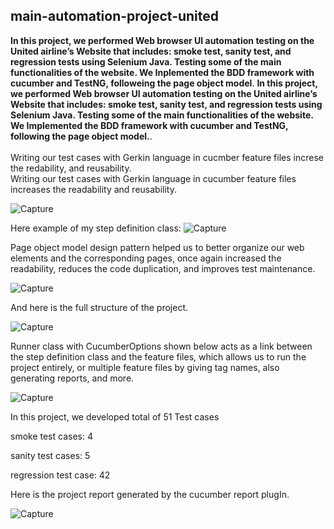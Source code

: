 ## main-automation-project-united
 **In this project, we performed Web browser UI automation testing on the United airline’s Website that includes: smoke test, sanity test, and regression tests using Selenium Java. Testing some of the main functionalities of the website. We Inplemented the BDD framework with cucumber and TestNG, followeing the page object model**.
 **In this project, we performed Web browser UI automation testing on the United airline’s Website that includes: smoke test, sanity test, and regression tests using Selenium Java. Testing some of the main functionalities of the website. We Implemented the BDD framework with cucumber and TestNG, following the page object model.**.
 <br />
 <br />
 Writing our test cases with Gerkin language in cucmber feature files increse the redability, and reusability.<br />
Writing our test cases with Gerkin language in cucumber feature files increases the readability and reusability.<br />

 ![Capture](https://user-images.githubusercontent.com/83489226/146300111-3dae1252-9a97-4d0c-9141-68b2e151a254.PNG)
 
 Here example of my step definition class:
 ![Capture](https://user-images.githubusercontent.com/83489226/146300836-d6134591-eaac-4e9c-ac0d-6a9090d26d2b.PNG)
 
 
 
 
 Page object model design pattern helped us to better organize our web elements and the corresponding pages, once again increased the readability, reduces the code duplication, and improves test maintenance.
 
 ![Capture](https://user-images.githubusercontent.com/83489226/146301393-8981d7bb-37ab-4223-921e-0013338ff74c.PNG)
 
 
 
 And here is the full structure of the project.
 
 ![Capture](https://user-images.githubusercontent.com/83489226/146301882-32c894a1-85d5-4572-9f22-8d42a6efca78.PNG)
 
 Runner class with CucumberOptions shown below acts as a link between the step definition class and the feature files, which allows us to run the project entirely, or multiple feature files by giving tag names, also generating reports, and more.
 
 ![Capture](https://user-images.githubusercontent.com/83489226/146302310-6dad6887-7873-464a-bb02-ba376c26dd75.PNG)
 
 In this project, we developed total of 51 Test cases
 
smoke test cases: 4

sanity test cases: 5

regression test case: 42

Here is the project report generated by the cucumber report plugIn.

![Capture](https://user-images.githubusercontent.com/83489226/146303493-dedb46a2-28e6-467a-bc68-0d929e3137f4.PNG)

